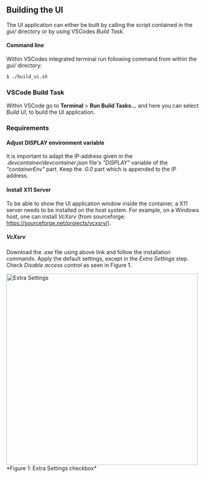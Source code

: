 ## Building the UI
The UI application can either be built by calling the script contained in the _gui/_ directory or by using VSCodes _Build Task_.

#### Command line
Within VSCodes integrated terminal run following command from within the _gui/_ directory:
```sh
$ ./build_ui.sh
```

### VSCode Build Task
Within VSCode go to __Terminal__ > __Run Build Tasks...__ and here you can select _Build UI_, to build the UI application.

### Requirements
#### Adjust DISPLAY environment variable
It is important to adapt the IP-address given in the _.devcontainer/devcontainer.json_ file's _"DISPLAY"_ variable of the _"containerEnv"_ part. Keep the _:0.0_ part which is appended to the IP address.

#### Install X11 Server
To be able to show the UI application window inside the container, a X11 server needs to be installed on the host system. For example, on a Windows host, one can install _VcXsrv_ (from sourceforge: https://sourceforge.net/projects/vcxsrv/).

##### VcXsrv
Download the _.exe_ file using above link and follow the installation commands. Apply the default settings, except in the _Extra Settings_ step. Check _Disable access control_ as seen in Figure 1.  

<img width="500" alt="Extra Settings" src="https://user-images.githubusercontent.com/9079869/103296473-75149e00-49f6-11eb-86aa-dd73a2020a63.JPG">
*Figure 1: Extra Settings checkbox*



